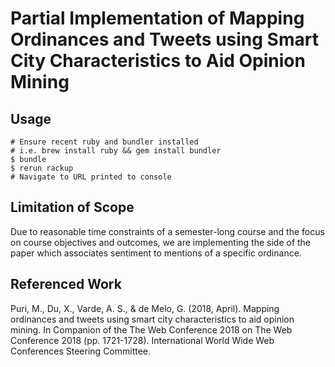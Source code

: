 # Partial Implementation of Mapping Ordinances and Tweets using Smart City Characteristics to Aid Opinion Mining
## Usage
~~~~
# Ensure recent ruby and bundler installed
# i.e. brew install ruby && gem install bundler
$ bundle
$ rerun rackup
# Navigate to URL printed to console
~~~~
## Limitation of Scope
Due to reasonable time constraints of a semester-long course and the focus on course objectives and outcomes, we are implementing the side of the paper which associates sentiment to mentions of a specific ordinance.

## Referenced Work
Puri, M., Du, X., Varde, A. S., & de Melo, G. (2018, April). Mapping ordinances and tweets using smart city characteristics to aid opinion mining. In Companion of the The Web Conference 2018 on The Web Conference 2018 (pp. 1721-1728). International World Wide Web Conferences Steering Committee.
